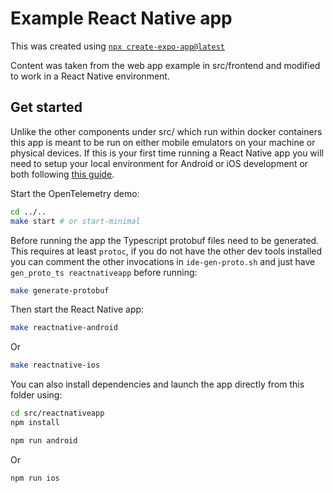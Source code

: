 # Example React Native app

This was created using [`npx create-expo-app@latest`](https://reactnative.dev/docs/environment-setup#start-a-new-react-native-project-with-expo)

Content was taken from the web app example in src/frontend and modified to work
in a React Native environment.

## Get started

Unlike the other components under src/ which run within docker containers this
app is meant to be run on either mobile emulators on your machine or physical
devices. If this is your first time running a React Native app you will need to
setup your local environment for Android or iOS development or both following
[this guide](https://reactnative.dev/docs/set-up-your-environment).

Start the OpenTelemetry demo:

```bash
cd ../..
make start # or start-minimal
```

Before running the app the Typescript protobuf files need to be generated. This
requires at least `protoc`, if you do not have the other dev tools installed you
can comment the other invocations in `ide-gen-proto.sh` and just have
`gen_proto_ts reactnativeapp` before running:

```bash
make generate-protobuf
```

Then start the React Native app:

```bash
make reactnative-android
```

Or

```bash
make reactnative-ios
```

You can also install dependencies and launch the app directly from this folder using:

```bash
cd src/reactnativeapp
npm install
```

```bash
npm run android
```

Or

```bash
npm run ios
```
